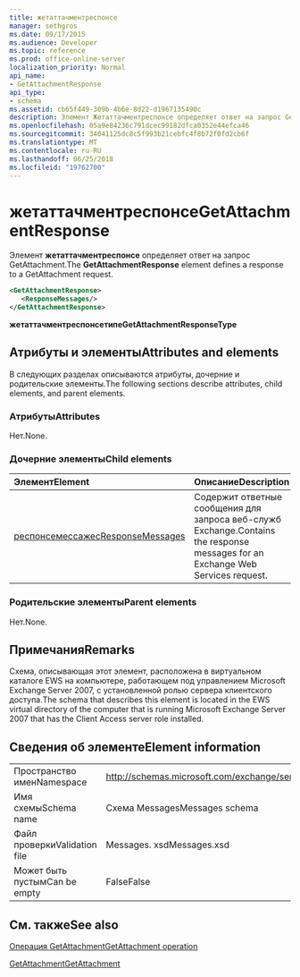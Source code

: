 ```yaml
---
title: жетаттачментреспонсе
manager: sethgros
ms.date: 09/17/2015
ms.audience: Developer
ms.topic: reference
ms.prod: office-online-server
localization_priority: Normal
api_name:
- GetAttachmentResponse
api_type:
- schema
ms.assetid: cb65f449-309b-4b6e-8d22-d1967135490c
description: Элемент Жетаттачментреспонсе определяет ответ на запрос GetAttachment.
ms.openlocfilehash: 05a9e84236c791dcec99182dfca0352e44efca46
ms.sourcegitcommit: 34041125dc8c5f993b21cebfc4f8b72f0fd2cb6f
ms.translationtype: MT
ms.contentlocale: ru-RU
ms.lasthandoff: 06/25/2018
ms.locfileid: "19762700"
---
```

# <a name="getattachmentresponse"></a><span data-ttu-id="eab4a-103">жетаттачментреспонсе</span><span class="sxs-lookup"><span data-stu-id="eab4a-103">GetAttachmentResponse</span></span>

<span data-ttu-id="eab4a-104">Элемент **жетаттачментреспонсе** определяет ответ на запрос GetAttachment.</span><span class="sxs-lookup"><span data-stu-id="eab4a-104">The **GetAttachmentResponse** element defines a response to a GetAttachment request.</span></span> 
  
```xml
<GetAttachmentResponse>
   <ResponseMessages/>
</GetAttachmentResponse>
```

 <span data-ttu-id="eab4a-105">**жетаттачментреспонсетипе**</span><span class="sxs-lookup"><span data-stu-id="eab4a-105">**GetAttachmentResponseType**</span></span>
## <a name="attributes-and-elements"></a><span data-ttu-id="eab4a-106">Атрибуты и элементы</span><span class="sxs-lookup"><span data-stu-id="eab4a-106">Attributes and elements</span></span>

<span data-ttu-id="eab4a-107">В следующих разделах описываются атрибуты, дочерние и родительские элементы.</span><span class="sxs-lookup"><span data-stu-id="eab4a-107">The following sections describe attributes, child elements, and parent elements.</span></span>
  
### <a name="attributes"></a><span data-ttu-id="eab4a-108">Атрибуты</span><span class="sxs-lookup"><span data-stu-id="eab4a-108">Attributes</span></span>

<span data-ttu-id="eab4a-109">Нет.</span><span class="sxs-lookup"><span data-stu-id="eab4a-109">None.</span></span>
  
### <a name="child-elements"></a><span data-ttu-id="eab4a-110">Дочерние элементы</span><span class="sxs-lookup"><span data-stu-id="eab4a-110">Child elements</span></span>

|<span data-ttu-id="eab4a-111">**Элемент**</span><span class="sxs-lookup"><span data-stu-id="eab4a-111">**Element**</span></span>|<span data-ttu-id="eab4a-112">**Описание**</span><span class="sxs-lookup"><span data-stu-id="eab4a-112">**Description**</span></span>|
|:-----|:-----|
|[<span data-ttu-id="eab4a-113">респонсемессажес</span><span class="sxs-lookup"><span data-stu-id="eab4a-113">ResponseMessages</span></span>](responsemessages.md) <br/> |<span data-ttu-id="eab4a-114">Содержит ответные сообщения для запроса веб-служб Exchange.</span><span class="sxs-lookup"><span data-stu-id="eab4a-114">Contains the response messages for an Exchange Web Services request.</span></span>  <br/> |
   
### <a name="parent-elements"></a><span data-ttu-id="eab4a-115">Родительские элементы</span><span class="sxs-lookup"><span data-stu-id="eab4a-115">Parent elements</span></span>

<span data-ttu-id="eab4a-116">Нет.</span><span class="sxs-lookup"><span data-stu-id="eab4a-116">None.</span></span>
  
## <a name="remarks"></a><span data-ttu-id="eab4a-117">Примечания</span><span class="sxs-lookup"><span data-stu-id="eab4a-117">Remarks</span></span>

<span data-ttu-id="eab4a-118">Схема, описывающая этот элемент, расположена в виртуальном каталоге EWS на компьютере, работающем под управлением Microsoft Exchange Server 2007, с установленной ролью сервера клиентского доступа.</span><span class="sxs-lookup"><span data-stu-id="eab4a-118">The schema that describes this element is located in the EWS virtual directory of the computer that is running Microsoft Exchange Server 2007 that has the Client Access server role installed.</span></span>
  
## <a name="element-information"></a><span data-ttu-id="eab4a-119">Сведения об элементе</span><span class="sxs-lookup"><span data-stu-id="eab4a-119">Element information</span></span>

|||
|:-----|:-----|
|<span data-ttu-id="eab4a-120">Пространство имен</span><span class="sxs-lookup"><span data-stu-id="eab4a-120">Namespace</span></span>  <br/> |http://schemas.microsoft.com/exchange/services/2006/messages  <br/> |
|<span data-ttu-id="eab4a-121">Имя схемы</span><span class="sxs-lookup"><span data-stu-id="eab4a-121">Schema name</span></span>  <br/> |<span data-ttu-id="eab4a-122">Схема Messages</span><span class="sxs-lookup"><span data-stu-id="eab4a-122">Messages schema</span></span>  <br/> |
|<span data-ttu-id="eab4a-123">Файл проверки</span><span class="sxs-lookup"><span data-stu-id="eab4a-123">Validation file</span></span>  <br/> |<span data-ttu-id="eab4a-124">Messages. xsd</span><span class="sxs-lookup"><span data-stu-id="eab4a-124">Messages.xsd</span></span>  <br/> |
|<span data-ttu-id="eab4a-125">Может быть пустым</span><span class="sxs-lookup"><span data-stu-id="eab4a-125">Can be empty</span></span>  <br/> |<span data-ttu-id="eab4a-126">False</span><span class="sxs-lookup"><span data-stu-id="eab4a-126">False</span></span>  <br/> |
   
## <a name="see-also"></a><span data-ttu-id="eab4a-127">См. также</span><span class="sxs-lookup"><span data-stu-id="eab4a-127">See also</span></span>



[<span data-ttu-id="eab4a-128">Операция GetAttachment</span><span class="sxs-lookup"><span data-stu-id="eab4a-128">GetAttachment operation</span></span>](getattachment-operation.md)
  
[<span data-ttu-id="eab4a-129">GetAttachment</span><span class="sxs-lookup"><span data-stu-id="eab4a-129">GetAttachment</span></span>](getattachment.md)

